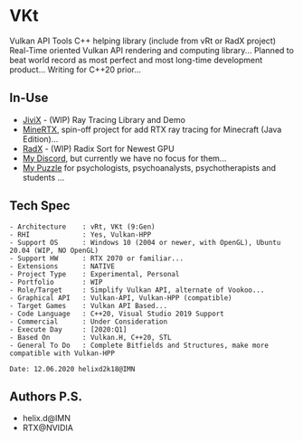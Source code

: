 # VKt
Vulkan API Tools C++ helping library (include from vRt or RadX project)
Real-Time oriented Vulkan API rendering and computing library...
Planned to beat world record as most perfect and most long-time development product... 
Writing for C++20 prior...


## In-Use

- [JiviX](https://github.com/hyperearth/JiviX) - (WIP) Ray Tracing Library and Demo
- [MineRTX](https://github.com/hyperearth/MineRTX), spin-off project for add RTX ray tracing for Minecraft (Java Edition)...
- [RadX](https://github.com/world8th/RadX) - (WIP) Radix Sort for Newest GPU
- [My Discord](https://discord.gg/NqjBJsG), but currently we have no focus for them... 
- [My Puzzle](https://vk.cc/afiR3v) for psychologists, psychoanalysts, psychotherapists and students ...


## Tech Spec

```MD
- Architecture    : vRt, VKt (9:Gen)
- RHI             : Yes, Vulkan-HPP
- Support OS      : Windows 10 (2004 or newer, with OpenGL), Ubuntu 20.04 (WIP, NO OpenGL)
- Support HW      : RTX 2070 or familiar...
- Extensions      : NATIVE 
- Project Type    : Experimental, Personal
- Portfolio       : WIP
- Role/Target     : Simplify Vulkan API, alternate of Vookoo...
- Graphical API   : Vulkan-API, Vulkan-HPP (compatible)
- Target Games    : Vulkan API Based...
- Code Language   : C++20, Visual Studio 2019 Support
- Commercial      : Under Consideration
- Execute Day     : [2020:Q1]
- Based On        : Vulkan.H, C++20, STL
- General To Do   : Complete Bitfields and Structures, make more compatible with Vulkan-HPP

Date: 12.06.2020 helixd2k18@IMN
```

## Authors P.S.

- helix.d@IMN
- RTX@NVIDIA

